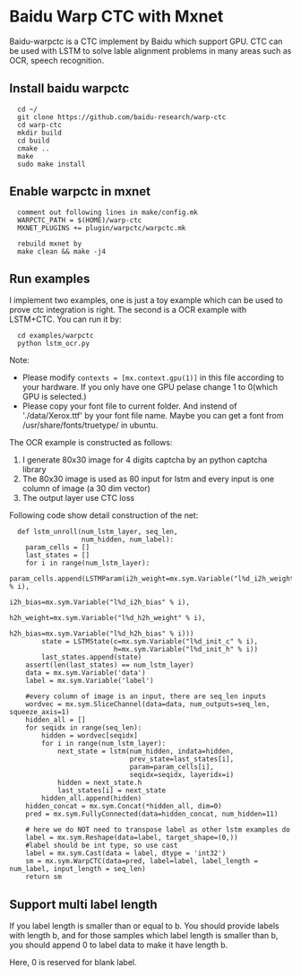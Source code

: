 # Baidu Warp CTC with Mxnet

Baidu-warpctc is a CTC implement by Baidu which support GPU. CTC can be used with LSTM to solve lable alignment problems in many areas such as OCR, speech recognition.

## Install baidu warpctc

```
  cd ~/
  git clone https://github.com/baidu-research/warp-ctc
  cd warp-ctc
  mkdir build
  cd build
  cmake ..
  make
  sudo make install
```

## Enable warpctc in mxnet

```
  comment out following lines in make/config.mk
  WARPCTC_PATH = $(HOME)/warp-ctc
  MXNET_PLUGINS += plugin/warpctc/warpctc.mk
  
  rebuild mxnet by
  make clean && make -j4
```

## Run examples

I implement two examples, one is just a toy example which can be used to prove ctc integration is right. The second is a OCR example with LSTM+CTC. You can run it by:

```
  cd examples/warpctc
  python lstm_ocr.py
```
Note:
* Please modify ```contexts = [mx.context.gpu(1)]``` in this file according to your hardware. If you only have one GPU pelase change 1 to 0(which GPU is selected.)
* Please copy your font file to current folder. And instend of './data/Xerox.ttf' by your font file name. Maybe you can get a font from /usr/share/fonts/truetype/ in ubuntu.

The OCR example is constructed as follows:
  
1. I generate 80x30 image for 4 digits captcha by an python captcha library
2. The 80x30 image is used as 80 input for lstm and every input is one column of image (a 30 dim vector)
3. The output layer use CTC loss

Following code show detail construction of the net:

```
  def lstm_unroll(num_lstm_layer, seq_len,
                  num_hidden, num_label):
    param_cells = []
    last_states = []
    for i in range(num_lstm_layer):
        param_cells.append(LSTMParam(i2h_weight=mx.sym.Variable("l%d_i2h_weight" % i),
                                     i2h_bias=mx.sym.Variable("l%d_i2h_bias" % i),
                                     h2h_weight=mx.sym.Variable("l%d_h2h_weight" % i),
                                     h2h_bias=mx.sym.Variable("l%d_h2h_bias" % i)))
        state = LSTMState(c=mx.sym.Variable("l%d_init_c" % i),
                          h=mx.sym.Variable("l%d_init_h" % i))
        last_states.append(state)
    assert(len(last_states) == num_lstm_layer)
    data = mx.sym.Variable('data')
    label = mx.sym.Variable('label')
    
    #every column of image is an input, there are seq_len inputs
    wordvec = mx.sym.SliceChannel(data=data, num_outputs=seq_len, squeeze_axis=1)
    hidden_all = []
    for seqidx in range(seq_len):
        hidden = wordvec[seqidx]
        for i in range(num_lstm_layer):
            next_state = lstm(num_hidden, indata=hidden,
                              prev_state=last_states[i],
                              param=param_cells[i],
                              seqidx=seqidx, layeridx=i)
            hidden = next_state.h
            last_states[i] = next_state
        hidden_all.append(hidden)
    hidden_concat = mx.sym.Concat(*hidden_all, dim=0)
    pred = mx.sym.FullyConnected(data=hidden_concat, num_hidden=11)
    
    # here we do NOT need to transpose label as other lstm examples do
    label = mx.sym.Reshape(data=label, target_shape=(0,))
    #label should be int type, so use cast
    label = mx.sym.Cast(data = label, dtype = 'int32')
    sm = mx.sym.WarpCTC(data=pred, label=label, label_length = num_label, input_length = seq_len)
    return sm
```
  
## Support multi label length

If you label length is smaller than or equal to b. You should provide labels with length b, and for those samples which label length is smaller than b, you should append 0 to label data to make it have length b.

Here, 0 is reserved for blank label.
